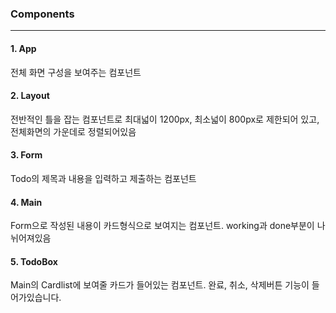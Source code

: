 ### Components

---

#### 1. App

전체 화면 구성을 보여주는 컴포넌트

#### 2. Layout

전반적인 틀을 잡는 컴포넌트로 최대넓이 1200px, 최소넓이 800px로 제한되어 있고, 전체화면의 가운데로 정렬되어있음

#### 3. Form

Todo의 제목과 내용을 입력하고 제출하는 컴포넌트

#### 4. Main

Form으로 작성된 내용이 카드형식으로 보여지는 컴포넌트. working과 done부분이 나뉘어져있음

#### 5. TodoBox

Main의 Cardlist에 보여줄 카드가 들어있는 컴포넌트. 완료, 취소, 삭제버튼 기능이 들어가있습니다.
